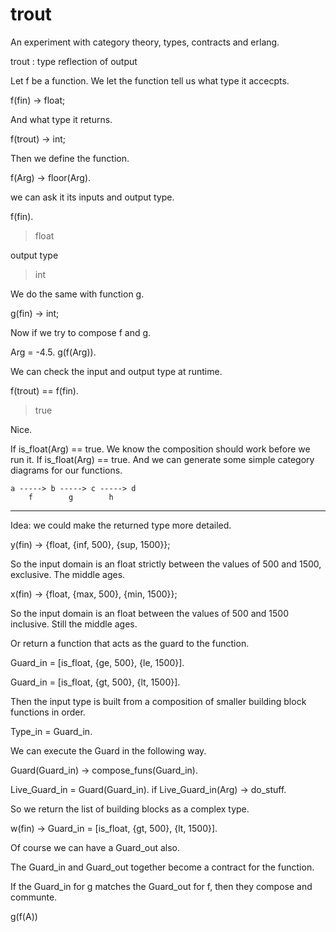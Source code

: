 # trout

An experiment with category theory, types, contracts and erlang.

trout : type reflection of output 

Let f be a function.
We let the function tell us what type it accecpts.

f(fin) -> float;

And what type it returns.

f(trout) -> int;

Then we define the function.

f(Arg) -> floor(Arg).

we can ask it its inputs and output type.

f(fin).

>  float

output type
  
>  int

We do the same with function g.

g(fin) -> int;

Now if we try to compose f and g.

Arg = -4.5.
g(f(Arg)).

We can check the input and output type at runtime. 

f(trout) == f(fin).
>  true

Nice. 

If is_float(Arg) == true.
We know the composition should work before we run it. 
If is_float(Arg) == true.
And we can generate some simple category diagrams for our functions. 

    a -----> b -----> c -----> d
        f        g        h

----------------------------------------------------

Idea: we could make the returned type more detailed. 

y(fin) -> 
  {float, {inf, 500}, {sup, 1500}};

So the input domain is an float strictly between the values of 500 and 1500, exclusive. The middle ages. 

x(fin) ->
  {float, {max, 500}, {min, 1500}};
  
So the input domain is an float between the values of 500 and 1500 inclusive. Still the middle ages. 

Or return a function that acts as the guard to the function. 

Guard_in = [is_float, {ge, 500}, {le, 1500}]. 

Guard_in = [is_float, {gt, 500}, {lt, 1500}]. 

Then the input type is built from a composition of smaller building block functions in order. 

Type_in = Guard_in. 

We can execute the Guard in the following way.

Guard(Guard_in) -> 
  compose_funs(Guard_in).

Live_Guard_in = Guard(Guard_in).
if Live_Guard_in(Arg) -> do_stuff. 

So we return the list of building blocks as a complex type. 

w(fin) -> Guard_in =  [is_float, {gt, 500}, {lt, 1500}]. 

Of course we can have a Guard_out also. 

The Guard_in and Guard_out together become a contract for the function.

If the Guard_in for g matches the Guard_out for f, then they compose and communte.

g(f(A))







